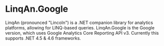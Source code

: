 # LinqAn.Google
LinqAn (pronounced "Lincoln") is a .NET companion library for analytics platforms, allowing for LINQ-based queries. LinqAn.Google is the Google version, which uses Google Analytics Core Reporting API v3. Currently this supports .NET 4.5 & 4.6 frameworks.
